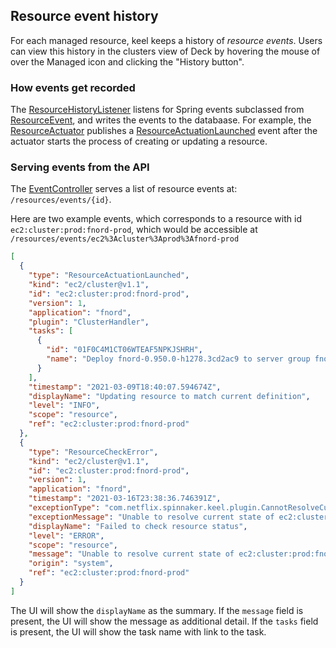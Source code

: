 ## Resource event history

For each managed resource, keel keeps a history of *resource events*.
Users can view this history in the clusters view of Deck by hovering the mouse of over the Managed icon and clicking the "History button".

### How events get recorded

The [ResourceHistoryListener] listens for Spring events subclassed from [ResourceEvent], and writes the events to the databaase.
For example, the [ResourceActuator] publishes a [ResourceActuationLaunched] event after the actuator starts the process of creating or updating a resource.

### Serving events from the API

The [EventController] serves a list of resource events at: `/resources/events/{id}`.

Here are two example events, which corresponds to a resource with id `ec2:cluster:prod:fnord-prod`, which would be accessible at `/resources/events/ec2%3Acluster%3Aprod%3Afnord-prod`

```json
[
  {
    "type": "ResourceActuationLaunched",
    "kind": "ec2/cluster@v1.1",
    "id": "ec2:cluster:prod:fnord-prod",
    "version": 1,
    "application": "fnord",
    "plugin": "ClusterHandler",
    "tasks": [
      {
        "id": "01F0C4M1CT06WTEAF5NPKJSHRH",
        "name": "Deploy fnord-0.950.0-h1278.3cd2ac9 to server group fnord-prod in prod/us-east-1"
      }
    ],
    "timestamp": "2021-03-09T18:40:07.594674Z",
    "displayName": "Updating resource to match current definition",
    "level": "INFO",
    "scope": "resource",
    "ref": "ec2:cluster:prod:fnord-prod"
  },
  {
    "type": "ResourceCheckError",
    "kind": "ec2/cluster@v1.1",
    "id": "ec2:cluster:prod:fnord-prod",
    "version": 1,
    "application": "fnord",
    "timestamp": "2021-03-16T23:38:36.746391Z",
    "exceptionType": "com.netflix.spinnaker.keel.plugin.CannotResolveCurrentState",
    "exceptionMessage": "Unable to resolve current state of ec2:cluster:prod:fnord-prod due to: HTTP 403 ",
    "displayName": "Failed to check resource status",
    "level": "ERROR",
    "scope": "resource",
    "message": "Unable to resolve current state of ec2:cluster:prod:fnord-prod due to: HTTP 403 ",
    "origin": "system",
    "ref": "ec2:cluster:prod:fnord-prod"
  }
]
```

The UI will show the `displayName` as the summary.
If the `message` field is present, the UI will show the message as additional detail.
If the `tasks` field is present, the UI will show the task name with link to the task.


[ResourceHistoryListener]: ../keel-core/src/main/kotlin/com/netflix/spinnaker/keel/events/ResourceHistoryListener.kt
[ResourceEvent]: ../keel-core/src/main/kotlin/com/netflix/spinnaker/keel/events/ResourceEvent.kt
[ResourceActuator]: ../keel-core/src/main/kotlin/com/netflix/spinnaker/keel/actuation/ResourceActuator.kt
[ResourceActuationLaunched]: ../keel-core/src/main/kotlin/com/netflix/spinnaker/keel/events/ResourceEvent.kt
[EventController]: ../keel-web/src/main/kotlin/com/netflix/spinnaker/keel/rest/EventController.kt
